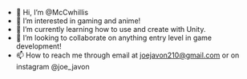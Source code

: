 - 👋 Hi, I’m @McCwhillis
- 👀 I’m interested in gaming and anime!
- 🌱 I’m currently learning how to use and create with Unity.
- 💞️ I’m looking to collaborate on anything entry level in game development!
- 📫 How to reach me through email at joejavon210@gmail.com or on instagram @joe_javon
